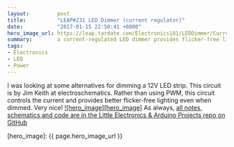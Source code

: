```yaml
---
layout:         post
title:          "LEAP#231 LED Dimmer (current regulator)"
date:           "2017-01-15 22:50:41 +0800"
hero_image_url: https://leap.tardate.com/Electronics101/LEDDimmer/CurrentRegulator/assets/CurrentRegulator_build.jpg
summary:        a current-regulated LED dimmer provides flicker-free lighting even when dimmed, unlike PWM controls
tags:
- Electronics
- LED
- Power
---
```


I was looking at some alternatives for dimming a 12V LED strip. This circuit is by Jim Keith at electroschematics.
Rather than using PWM, this circuit controls the current and provides better flicker-free lighting even when dimmed.
Very nice!
[![hero_image][hero_image]][project]
As always, [all notes, schematics and code are in the Little Electronics & Arduino Projects repo on GitHub][project]


[leap]: https://leap.tardate.com
[project]: https://github.com/tardate/LittleArduinoProjects/tree/master/Electronics101/LEDDimmer/CurrentRegulator
[hero_image]: {{ page.hero_image_url }}
